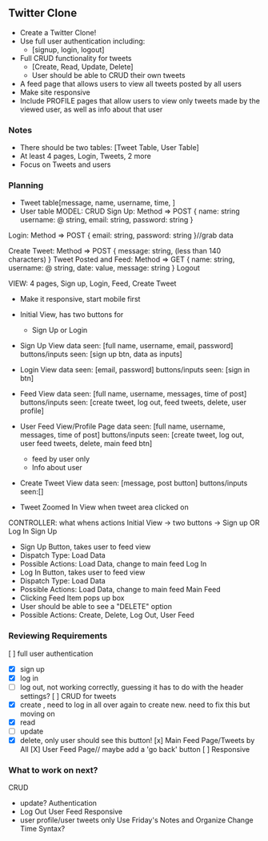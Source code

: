 ## Twitter Clone
- Create a Twitter Clone!
- Use full user authentication including:
  - [signup, login, logout]
- Full CRUD functionality for tweets
  - [Create, Read, Update, Delete]
  - User should be able to CRUD their own tweets
- A feed page that allows users to view all tweets posted by all users
- Make site responsive
- Include PROFILE pages that allow users to view only tweets made by the viewed user, as well as info about that user
### Notes
- There should be two tables: [Tweet Table, User Table]
- At least 4 pages, Login, Tweets, 2 more
- Focus on Tweets and users

### Planning
- Tweet table[message, name, username, time, ]
- User table
MODEL: CRUD
Sign Up: Method => POST
 {
  name: string
  username: @ string,
  email: string,
  password: string
}

Login: Method => POST
{
  email: string,
  password: string
}//grab data

Create Tweet: Method => POST
{
  message: string, (less than 140 characters)
}
Tweet Posted and Feed: Method => GET
{
  name: string,
  username: @ string,
  date: value,
  message: string
}
Logout

VIEW: 4 pages, Sign up, Login, Feed, Create Tweet
- Make it responsive, start mobile first

- Initial View, has two buttons for
  - Sign Up or Login

- Sign Up View
data seen: [full name, username, email, password]
buttons/inputs seen: [sign up btn, data as inputs]

- Login View
data seen: [email, password]
buttons/inputs seen: [sign in btn]

- Feed View
data seen: [full name, username, messages, time of post]
buttons/inputs seen: [create tweet, log out, feed tweets, delete, user profile]

- User Feed View/Profile Page
data seen: [full name, username, messages, time of post]
buttons/inputs seen: [create tweet, log out, user feed tweets, delete, main feed btn]
  - feed by user only
  - Info about user

- Create Tweet View
data seen: [message, post button]
buttons/inputs seen:[]
- Tweet Zoomed In View when tweet area clicked on


CONTROLLER: what whens actions
Initial View -> two buttons -> Sign up OR Log In
Sign Up
- Sign Up Button, takes user to feed view
- Dispatch Type: Load Data
- Possible Actions: Load Data, change to main feed
Log In
- Log In Button, takes user to feed view
- Dispatch Type: Load Data
- Possible Actions: Load Data, change to main feed
Main Feed
- Clicking Feed Item pops up box
- User should be able to see a "DELETE" option
- Possible Actions: Create, Delete, Log Out, User Feed

### Reviewing Requirements
[ ] full user authentication
  - [x] sign up
  - [x] log in
  - [ ] log out, not working correctly, guessing it has to do with the header settings?
[ ] CRUD for tweets
  - [x] create , need to log in all over again to create new. need to fix this but moving on
  - [x] read
  - [ ] update
  - [x] delete, only user should see this button!
[x] Main Feed Page/Tweets by All
[X] User Feed Page// maybe add a 'go back' button
[ ] Responsive

###  What to work on next?
CRUD

 - update?
Authentication
- Log Out
User Feed
Responsive
 - user profile/user tweets only
Use Friday's Notes and Organize
Change Time Syntax?
